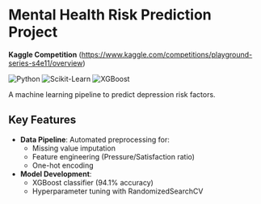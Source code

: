 # Mental Health Risk Prediction Project
**Kaggle Competition** (https://www.kaggle.com/competitions/playground-series-s4e11/overview)

![Python](https://img.shields.io/badge/Python-3.9%2B-blue)
![Scikit-Learn](https://img.shields.io/badge/ScikitLearn-1.5.2-orange)
![XGBoost](https://img.shields.io/badge/XGBoost-3.0.2-green)

A machine learning pipeline to predict depression risk factors.

## Key Features
- **Data Pipeline**: Automated preprocessing for:
  - Missing value imputation
  - Feature engineering (Pressure/Satisfaction ratio)
  - One-hot encoding
- **Model Development**: 
  - XGBoost classifier (94.1% accuracy)
  - Hyperparameter tuning with RandomizedSearchCV
